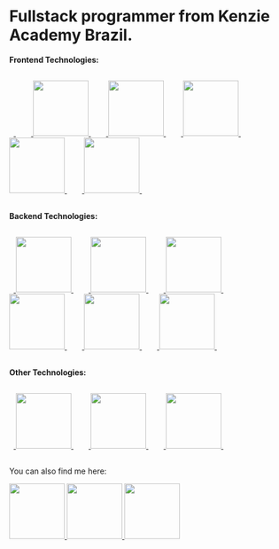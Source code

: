 # Fullstack programmer from Kenzie Academy Brazil.


**Frontend Technologies:**

##

<div display="flex" align-items="space-around"> 
&nbsp;&nbsp;<a href="https://developer.mozilla.org/en-US/docs/Glossary/HTML5" target="_blank> <img width="100" heigth="100"<img width="50" heigth="50" src="https://cdn.jsdelivr.net/gh/devicons/devicon/icons/html5/html5-original.svg" /> </a>&nbsp;&nbsp;&nbsp;&nbsp;
&nbsp;&nbsp;<a href="https://developer.mozilla.org/pt-BR/docs/Web/CSS"> <img width="100" heigth="100"<img width="50" heigth="50" src="https://cdn.jsdelivr.net/gh/devicons/devicon/icons/css3/css3-original.svg" /> </a>&nbsp;&nbsp;&nbsp;&nbsp;
&nbsp;&nbsp;<a href="https://developer.mozilla.org/pt-BR/docs/Web/JavaScript"> <img width="100" heigth="100"<img width="50" heigth="50" src="https://cdn.jsdelivr.net/gh/devicons/devicon/icons/javascript/javascript-original.svg" /> </a>&nbsp;&nbsp;&nbsp;&nbsp;
&nbsp;&nbsp;<a href="https://react.dev/"> <img width="100" heigth="100"<img width="50" heigth="50" src="https://cdn.jsdelivr.net/gh/devicons/devicon/icons/react/react-original.svg" /> </a>&nbsp;&nbsp;&nbsp;&nbsp;
&nbsp;&nbsp;<a href="https://www.typescriptlang.org/"> <img width="100" heigth="100"<img width="50" heigth="50" src="https://cdn.jsdelivr.net/gh/devicons/devicon/icons/typescript/typescript-original.svg" /> </a>&nbsp;&nbsp;&nbsp;&nbsp;
&nbsp;&nbsp;<a href="https://nextjs.org/"> <img width="100" heigth="100"<img width="50" heigth="50" src="https://cdn.jsdelivr.net/gh/devicons/devicon/icons/nextjs/nextjs-original.svg" /> </a>&nbsp;&nbsp;&nbsp;&nbsp;
</div>

##

**Backend Technologies:**

##

<div display="flex" align-items="space-around"> 
  &nbsp;&nbsp;<a href="https://nodejs.org/en"> <img width="100" heigth="100"<img width="50" heigth="50" src="https://cdn.jsdelivr.net/gh/devicons/devicon/icons/nodejs/nodejs-original.svg" /> </a>&nbsp;&nbsp;&nbsp;&nbsp;  
  &nbsp;&nbsp;<a href="https://nestjs.com/"> <img width="100" heigth="100"<img width="50" heigth="50" src="https://cdn.jsdelivr.net/gh/devicons/devicon/icons/nestjs/nestjs-plain.svg" /> </a>&nbsp;&nbsp;&nbsp;&nbsp;
  &nbsp;&nbsp;<a href="https://www.npmjs.com/package/express"> <img width="100" heigth="100"<img width="50" heigth="50" src="https://cdn.jsdelivr.net/gh/devicons/devicon/icons/express/express-original.svg" /> </a>&nbsp;&nbsp;&nbsp;&nbsp;
  &nbsp;&nbsp;<a href="https://www.python.org/"> <img width="100" heigth="100"<img width="50" heigth="50" src="https://cdn.jsdelivr.net/gh/devicons/devicon/icons/python/python-original.svg" /> </a>&nbsp;&nbsp;&nbsp;&nbsp;
  &nbsp;&nbsp;<a href="https://www.djangoproject.com/"> <img width="100" heigth="100"<img width="50" heigth="50" src="https://cdn.jsdelivr.net/gh/devicons/devicon/icons/django/django-plain.svg" /> </a>&nbsp;&nbsp;&nbsp;&nbsp;
  &nbsp;&nbsp;<a href="https://www.postgresql.org/"> <img width="100" heigth="100"<img width="50" heigth="50" src="https://cdn.jsdelivr.net/gh/devicons/devicon/icons/postgresql/postgresql-original.svg" /> </a>&nbsp;&nbsp;&nbsp;&nbsp;
</div>

##

**Other Technologies:**

##

<div display="flex" align-items="space-around"> 
  &nbsp;&nbsp;<a href="https://github.com/"> <img width="100" heigth="100"<img width="50" heigth="50" src="https://cdn.jsdelivr.net/gh/devicons/devicon/icons/github/github-original.svg" /> </a>&nbsp;&nbsp;&nbsp;&nbsp;  
  &nbsp;&nbsp;<a href="https://about.gitlab.com/"> <img width="100" heigth="100"<img width="50" heigth="50" src="https://cdn.jsdelivr.net/gh/devicons/devicon/icons/gitlab/gitlab-original.svg" /> </a>&nbsp;&nbsp;&nbsp;&nbsp;  
  &nbsp;&nbsp;<a href="https://www.atlassian.com/br/software/jira?&aceid=&adposition=&adgroup=143040554285&campaign=19324540271&creative=642122380510&device=c&keyword=jira&matchtype=e&network=g&placement=&ds_kids=p74609451296&ds_e=GOOGLE&ds_eid=700000001558501&ds_e1=GOOGLE&gad_source=1&gclid=Cj0KCQjw7JOpBhCfARIsAL3bobfkXf8gUiO4HgQzTCaqtI3N9oicUn7y75LB-0CYamD1NyJQeavXfwUaAi8EEALw_wcB&gclsrc=aw.ds"> <img width="100" heigth="100"<img width="50" heigth="50" src="https://cdn.jsdelivr.net/gh/devicons/devicon/icons/jira/jira-original.svg" /> </a>&nbsp;&nbsp;&nbsp;&nbsp;
</div>

##

You can also find me here:

<div display="flex" flex-direction="row"> 
<a href="https://linktr.ee/mateusjf"> <img width="100" heigth="100" src="https://img.shields.io/badge/linktree-1de9b6?style=for-the-badge&logo=linktree&logoColor=white"> </a>
<a href="https://www.linkedin.com/in/mateus-joao-feldhaus/"> <img width="100" heigth="100" src="https://img.shields.io/badge/linkedin-%230077B5.svg?style=for-the-badge&logo=linkedin&logoColor=white"> </a>  
<a href="https://instagram.com/mateusjf91?igshid=ZDdkNTZiNTM="> <img width="100" heigth="100" src="https://img.shields.io/badge/Instagram-%23E4405F.svg?style=for-the-badge&logo=Instagram&logoColor=white"> </a>
</div>

          
          
          
          
          
          

<!--
**mateusjfeldhaus/mateusjfeldhaus** is a ✨ _special_ ✨ repository because its `README.md` (this file) appears on your GitHub profile.

Here are some ideas to get you started:

- 🔭 I’m currently working on ...
- 🌱 I’m currently learning ...
- 👯 I’m looking to collaborate on ...
- 🤔 I’m looking for help with ...
- 💬 Ask me about ...
- 📫 How to reach me: ...
- 😄 Pronouns: ...
- ⚡ Fun fact: ...
-->
